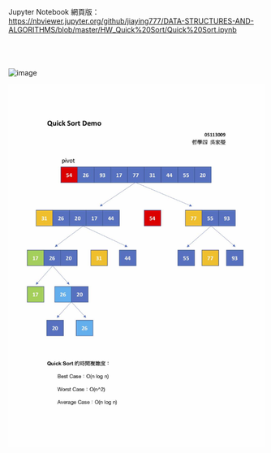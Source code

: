 Jupyter Notebook 網頁版：
https://nbviewer.jupyter.org/github/jiaying777/DATA-STRUCTURES-AND-ALGORITHMS/blob/master/HW_Quick%20Sort/Quick%20Sort.ipynb
<br/><br/><br/><br/><br/>
![image](https://github.com/jiaying777/DATA-STRUCTURES-AND-ALGORITHMS/blob/master/HW_Quick%20Sort/Quick%20Sort流程圖.jpg,width='70%')

![image](https://github.com/jiaying777/DATA-STRUCTURES-AND-ALGORITHMS/blob/master/HW_Quick%20Sort/Quick%20Sort%20Demo.jpg)
